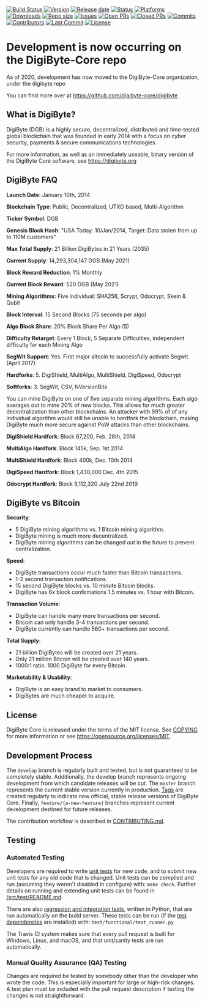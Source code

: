 [![Build Status](https://img.shields.io/github/workflow/status/DigiByte-Core/digibyte/Build%20and%20check/develop)](https://github.com/DigiByte-Core/digibyte/actions/workflows/ci-coverage.yml)
[![Version](https://img.shields.io/github/v/release/DigiByte-Core/digibyte?include_prereleases)](https://github.com/DigiByte-Core/digibyte/releases)
[![Release date](https://img.shields.io/github/release-date/DigiByte-core/digibyte)](https://github.com/DigiByte-Core/digibyte/releases)
[![Status](https://img.shields.io/badge/status-stable-brightgreen)](https://github.com/DigiByte-Core/digibyte/tree/develop)
[![Platforms](https://img.shields.io/badge/platforms-Windows%20%7C%20Linux%20x86_64%20%7C%20ARM%20Linux%20%7C%20OSX-lightgrey)](https://github.com/DigiByte-Core/digibyte/releases)
[![Downloads](https://img.shields.io/github/downloads/DigiByte-Core/digibyte/total?style=social)](https://github.com/DigiByte-Core/digibyte/releases)
[![Repo size](https://img.shields.io/github/repo-size/DigiByte-Core/digibyte)](https://github.com/DigiByte-Core/digibyte)
[![Issues](https://img.shields.io/github/issues-raw/DigiByte-Core/digibyte)](https://github.com/DigiByte-Core/digibyte/issues)
[![Open PRs](https://img.shields.io/github/issues-pr/DigiByte-Core/digibyte)](https://github.com/DigiByte-Core/digibyte/pulls)
[![Closed PRs](https://img.shields.io/github/issues-pr-closed/DigiByte-Core/digibyte)](https://github.com/DigiByte-Core/digibyte/pulls)
[![Commits](https://img.shields.io/github/commit-activity/y/DigiByte-Core/digibyte)](https://github.com/DigiByte-Core/digibyte/commits/develop)
[![Contributors](https://img.shields.io/github/contributors/DigiByte-Core/digibyte)](https://github.com/DigiByte-Core/digibyte/graphs/contributors)
[![Last Commit](https://img.shields.io/github/last-commit/DigiByte-Core/digibyte)](https://github.com/DigiByte-Core/digibyte/graphs/commit-activity)
[![License](https://img.shields.io/github/license/DigiByte-Core/digibyte”)](https://github.com/DigiByte-Core/digibyte/blob/develop/COPYING)

# Development is now occurring on the DigiByte-Core repo

As of 2020, development has now moved to the DigiByte-Core organization, under the digibyte repo

You can find more over at <https://github.com/digibyte-core/digibyte>

## What is DigiByte?

DigiByte (DGB) is a highly secure, decentralized, distributed and time-tested global blockchain that was founded in early 2014 with a focus on cyber security, payments & secure communications technologies.

For more information, as well as an immediately useable, binary version of the DigiByte Core software, see <https://digibyte.org>

## DigiByte FAQ

**Launch Date**: January 10th, 2014

**Blockchain Type**: Public, Decentralized, UTXO based, Multi-Algorithm

**Ticker Symbol**: DGB

**Genesis Block Hash**: "USA Today: 10/Jan/2014, Target: Data stolen from up to 110M customers"

**Max Total Supply**: 21 Billion DigiBytes in 21 Years (2035)

**Current Supply**: 14,293,304,147 DGB (May 2021)

**Block Reward Reduction**: 1% Monthly

**Current Block Reward**: 520 DGB (May 2021)

**Mining Algorithms**: Five individual: SHA256, Scrypt, Odocrypt, Skein & Qubit

**Block Interval**: 15 Second Blocks (75 seconds per algo)

**Algo Block Share**: 20% Block Share Per Algo (5)

**Difficulty Retarget**: Every 1 Block, 5 Separate Difficulties, independent difficulty for each Mining Algo

**SegWit Support**: Yes. First major altcoin to successfully activate Segwit. (April 2017)

**Hardforks**: 5. DigiShield, MultiAlgo, MultiShield, DigiSpeed, Odocrypt

**Softforks**: 3. SegWit, CSV, NVersionBits

You can mine DigiByte on one of five separate mining algorithms. Each algo averages out to mine 20% of new blocks. This allows for much greater decentralization than other blockchains. An attacker with 99% of of any individual algorithm would still be unable to hardfork the blockchain, making DigiByte much more secure against PoW attacks than other blockchains.

**DigiShield Hardfork**: Block 67,200, Feb. 28th, 2014

**MultiAlgo Hardfork**: Block 145k, Sep. 1st 2014

**MultiShield Hardfork**: Block 400k, Dec. 10th 2014

**DigiSpeed Hardfork**: Block 1,430,000 Dec. 4th 2015

**Odocrypt Hardfork**: Block 9,112,320 July 22nd 2019

## DigiByte vs Bitcoin

**Security**:

- 5 DigiByte mining algorithms vs. 1 Bitcoin mining algorithm.
- DigiByte mining is much more decentralized.
- DigiByte mining algorithms can be changed out in the future to prevent centralization.

**Speed**:

- DigiByte transactions occur much faster than Bitcoin transactions.
- 1-2 second transaction notifications.
- 15 second DigiByte blocks vs. 10 minute Bitcoin blocks.
- DigiByte has 6x block confirmations 1.5 minutes vs. 1 hour with Bitcoin.

**Transaction Volume**:

- DigiByte can handle many more transactions per second.
- Bitcoin can only handle 3-4 transactions per second.
- DigiByte currently can handle 560+ transactions per second.

**Total Supply**:

- 21 billion DigiBytes will be created over 21 years.
- Only 21 million Bitcoin will be created over 140 years.
- 1000:1 ratio. 1000 DigiByte for every Bitcoin.

**Marketability & Usability**:

- DigiByte is an easy brand to market to consumers.
- DigiBytes are much cheaper to acquire.

## License

DigiByte Core is released under the terms of the MIT license. See [COPYING](COPYING) for more information or see <https://opensource.org/licenses/MIT>.

## Development Process

The `develop` branch is regularly built and tested, but is not guaranteed to be completely stable.  Additionally, the develop branch represents ongoing development from which candidate releases will be cut.  The `master` branch represents the current stable version currently in production. [Tags](https://github.com/digibyte/digibyte/tags) are created regularly to indicate new official, stable release versions of DigiByte Core.  Finally, `feature/{a-new-feature}` branches represent current development destined for future releases.

The contribution workflow is described in [CONTRIBUTING.md](CONTRIBUTING.md).

## Testing

### Automated Testing

Developers are required to write [unit tests](src/test/README.md) for new code, and to submit new unit tests for any old code that is changed. Unit tests can be compiled and run (assuming they weren't disabled in configure) with: `make check`. Further details on running and extending unit tests can be found in [/src/test/README.md](/src/test/README.md).

There are also [regression and integration tests](/test), written in Python, that are run automatically on the build server.  These tests can be run (if the [test dependencies](/test) are installed) with: `test/functional/test_runner.py`

The Travis CI system makes sure that every pull request is built for Windows, Linux, and macOS, and that unit/sanity tests are run automatically.

### Manual Quality Assurance (QA) Testing

Changes are required be tested by somebody other than the developer who wrote the code. This is especially important for large or high-risk changes. A test plan must be included with the pull request description if testing the changes is not straightforward.
